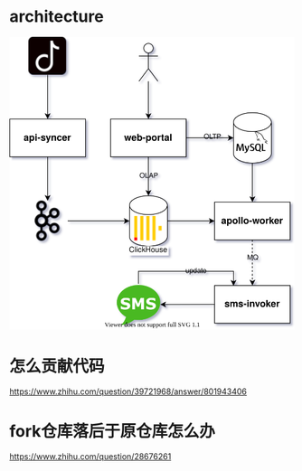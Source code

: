 # architecture

![architecture](./.doc/apollo.svg)

# 怎么贡献代码

https://www.zhihu.com/question/39721968/answer/801943406

# fork仓库落后于原仓库怎么办

https://www.zhihu.com/question/28676261
